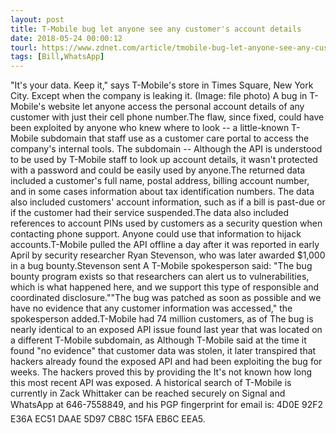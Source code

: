 ```yaml
---
layout: post
title: T-Mobile bug let anyone see any customer's account details
date: 2018-05-24 00:00:12
tourl: https://www.zdnet.com/article/tmobile-bug-let-anyone-see-any-customers-account-details/
tags: [Bill,WhatsApp]
---
```

"It's your data. Keep it," says T-Mobile's store in Times Square, New York City. Except when the company is leaking it. (Image: file photo) A bug in T-Mobile's website let anyone access the personal account details of any customer with just their cell phone number.The flaw, since fixed, could have been exploited by anyone who knew where to look -- a little-known T-Mobile subdomain that staff use as a customer care portal to access the company's internal tools. The subdomain -- Although the API is understood to be used by T-Mobile staff to look up account details, it wasn't protected with a password and could be easily used by anyone.The returned data included a customer's full name, postal address, billing account number, and in some cases information about tax identification numbers. The data also included customers' account information, such as if a bill is past-due or if the customer had their service suspended.The data also included references to account PINs used by customers as a security question when contacting phone support. Anyone could use that information to hijack accounts.T-Mobile pulled the API offline a day after it was reported in early April by security researcher Ryan Stevenson, who was later awarded $1,000 in a bug bounty.Stevenson sent A T-Mobile spokesperson said: "The bug bounty program exists so that researchers can alert us to vulnerabilities, which is what happened here, and we support this type of responsible and coordinated disclosure.""The bug was patched as soon as possible and we have no evidence that any customer information was accessed," the spokesperson added.T-Mobile had 74 million customers, as of The bug is nearly identical to an exposed API issue found last year that was located on a different T-Mobile subdomain, as Although T-Mobile said at the time it found "no evidence" that customer data was stolen, it later transpired that hackers already found the exposed API and had been exploiting the bug for weeks. The hackers proved this by providing the It's not known how long this most recent API was exposed. A historical search of T-Mobile is currently in Zack Whittaker can be reached securely on Signal and WhatsApp at 646-7558849, and his PGP fingerprint for email is: 4D0E 92F2 E36A EC51 DAAE 5D97 CB8C 15FA EB6C EEA5.